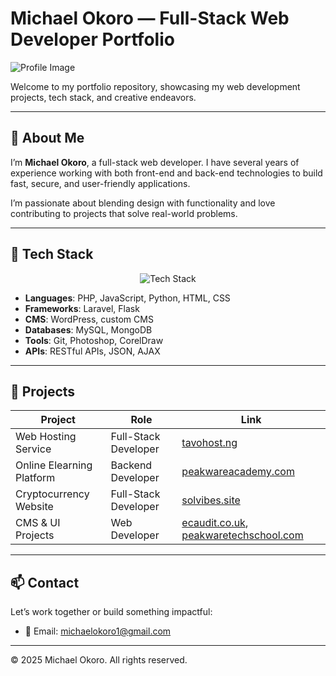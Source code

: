 # Michael Okoro — Full-Stack Web Developer Portfolio

![Profile Image](https://drive.google.com/file/d/1l307v8MmQdSnEz1wfZdzh0O7zpYkVIre/view?usp=drive_link)

Welcome to my portfolio repository, showcasing my web development projects, tech stack, and creative endeavors.

---

## 👤 About Me

I’m **Michael Okoro**, a full-stack web developer. I have several years of experience working with both front-end and back-end technologies to build fast, secure, and user-friendly applications.

I’m passionate about blending design with functionality and love contributing to projects that solve real-world problems.

---


## 🧠 Tech Stack

<div align="center">
  <img src="https://skillicons.dev/icons?i=php,laravel,js,python,html,css,mysql,git" alt="Tech Stack" />
</div>

- **Languages**: PHP, JavaScript, Python, HTML, CSS
- **Frameworks**: Laravel, Flask
- **CMS**: WordPress, custom CMS
- **Databases**: MySQL, MongoDB
- **Tools**: Git, Photoshop, CorelDraw
- **APIs**: RESTful APIs, JSON, AJAX

---

## 📁 Projects

| Project | Role | Link |
|--------|------|------|
| Web Hosting Service | Full-Stack Developer | [tavohost.ng](http://www.tavohost.ng) |
| Online Elearning Platform | Backend Developer | [peakwareacademy.com](http://www.peakwareacademy.com) |
| Cryptocurrency Website | Full-Stack Developer | [solvibes.site](http://www.solvibes.site) |
| CMS & UI Projects | Web Developer | [ecaudit.co.uk](http://www.ecaudit.co.uk), [peakwaretechschool.com](http://www.peakwaretechschool.com) |

---



## 📫 Contact

Let’s work together or build something impactful:

- 📧 Email: [michaelokoro1@gmail.com](mailto:michaelokoro1@gmail.com)

---



© 2025 Michael Okoro. All rights reserved.
